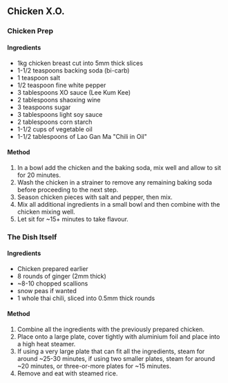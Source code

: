 ## Chicken X.O.

### Chicken Prep

#### Ingredients

* 1kg chicken breast cut into 5mm thick slices
* 1-1/2 teaspoons backing soda (bi-carb)
* 1 teaspoon salt
* 1/2 teaspoon fine white pepper
* 3 tablespoons XO sauce (Lee Kum Kee)
* 2 tablespoons shaoxing wine
* 3 teaspoons sugar
* 3 tablespoons light soy sauce
* 2 tablespoons corn starch
* 1-1/2 cups of vegetable oil
* 1-1/2 tablespoons of Lao Gan Ma "Chili in Oil"

#### Method

1. In a bowl add the chicken and the baking soda, mix well and allow to sit for 20 minutes.
1. Wash the chicken in a strainer to remove any remaining baking soda before proceeding to the next step.
1. Season chicken pieces with salt and pepper, then mix.
1. Mix all additional ingredients in a small bowl and then combine with the chicken mixing well.
1. Let sit for ~15+ minutes to take flavour.


### The Dish Itself

#### Ingredients

* Chicken prepared earlier
* 8 rounds of ginger (2mm thick)
* ~8-10 chopped scallions
* snow peas if wanted
* 1 whole thai chili, sliced into 0.5mm thick rounds

#### Method

1. Combine all the ingredients with the previously prepared chicken.
1. Place onto a large plate, cover tightly with aluminium foil and place into a high heat steamer.
1. If using a very large plate that can fit all the ingredients, steam for around ~25-30 minutes, if using two smaller plates, steam for around ~20 minutes, or three-or-more plates for ~15 minutes.
1. Remove and eat with steamed rice.
